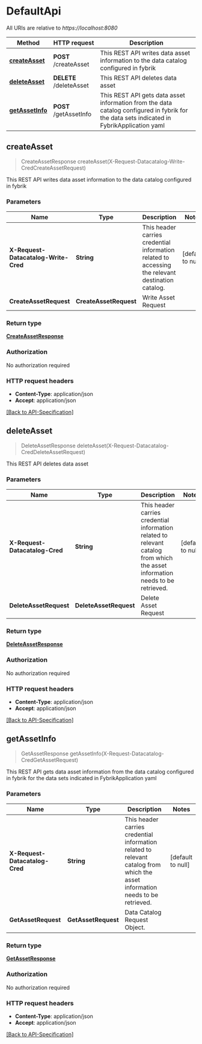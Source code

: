 # DefaultApi

All URIs are relative to *https://localhost:8080*

Method | HTTP request | Description
------------- | ------------- | -------------
[**createAsset**](DefaultApi.md#createAsset) | **POST** /createAsset | This REST API writes data asset information to the data catalog configured in fybrik
[**deleteAsset**](DefaultApi.md#deleteAsset) | **DELETE** /deleteAsset | This REST API deletes data asset
[**getAssetInfo**](DefaultApi.md#getAssetInfo) | **POST** /getAssetInfo | This REST API gets data asset information from the data catalog configured in fybrik for the data sets indicated in FybrikApplication yaml


<a name="createAsset"></a>
## **createAsset**
> CreateAssetResponse createAsset(X-Request-Datacatalog-Write-CredCreateAssetRequest)

This REST API writes data asset information to the data catalog configured in fybrik


### Parameters

Name | Type | Description  | Notes
------------- | ------------- | ------------- | -------------
**X-Request-Datacatalog-Write-Cred**|**String**| This header carries credential information related to accessing the relevant destination catalog. | [default to null]
**CreateAssetRequest**|**CreateAssetRequest**| Write Asset Request |

### Return type


[**CreateAssetResponse**](../Models/CreateAssetResponse.md)



### Authorization

No authorization required

### HTTP request headers

 - **Content-Type**: application/json
 - **Accept**: application/json

 [[Back to API-Specification]](../README.md) 

<a name="deleteAsset"></a>
## **deleteAsset**
> DeleteAssetResponse deleteAsset(X-Request-Datacatalog-CredDeleteAssetRequest)

This REST API deletes data asset


### Parameters

Name | Type | Description  | Notes
------------- | ------------- | ------------- | -------------
**X-Request-Datacatalog-Cred**|**String**| This header carries credential information related to relevant catalog from which the asset information needs to be retrieved. | [default to null]
**DeleteAssetRequest**|**DeleteAssetRequest**| Delete Asset Request |

### Return type


[**DeleteAssetResponse**](../Models/DeleteAssetResponse.md)



### Authorization

No authorization required

### HTTP request headers

 - **Content-Type**: application/json
 - **Accept**: application/json

 [[Back to API-Specification]](../README.md) 

<a name="getAssetInfo"></a>
## **getAssetInfo**
> GetAssetResponse getAssetInfo(X-Request-Datacatalog-CredGetAssetRequest)

This REST API gets data asset information from the data catalog configured in fybrik for the data sets indicated in FybrikApplication yaml


### Parameters

Name | Type | Description  | Notes
------------- | ------------- | ------------- | -------------
**X-Request-Datacatalog-Cred**|**String**| This header carries credential information related to relevant catalog from which the asset information needs to be retrieved. | [default to null]
**GetAssetRequest**|**GetAssetRequest**| Data Catalog Request Object. |

### Return type


[**GetAssetResponse**](../Models/GetAssetResponse.md)



### Authorization

No authorization required

### HTTP request headers

 - **Content-Type**: application/json
 - **Accept**: application/json

 [[Back to API-Specification]](../README.md) 


